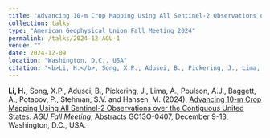 ```yaml
---
title: "Advancing 10-m Crop Mapping Using All Sentinel-2 Observations over the Contiguous United States"
collection: talks
type: "American Geophysical Union Fall Meeting 2024"
permalink: /talks/2024-12-AGU-1
venue: ""
date: 2024-12-09
location: "Washington, D.C., USA"
citation: "<b>Li, H.</b>, Song, X.P., Adusei, B., Pickering, J., Lima, A., Poulson, A.J., Baggett, A., Potapov, P., Stehman, S.V. and Hansen, M. (2024), Advancing 10-m Crop Mapping Using All Sentinel-2 Observations over the Contiguous United States. <i>AGU Fall Meeting</i>, Abstracts GC13O-0407, December 9-13, Washington, D.C., USA."
---
```


<b>Li, H.</b>, Song, X.P., Adusei, B., Pickering, J., Lima, A., Poulson, A.J., Baggett, A., Potapov, P., Stehman, S.V. and Hansen, M. (2024), <a href="https://agu.confex.com/agu/agu24/meetingapp.cgi/Paper/1576265" target="_blank" rel="noopener noreferrer">Advancing 10-m Crop Mapping Using All Sentinel-2 Observations over the Contiguous United States.</a> <i>AGU Fall Meeting</i>, Abstracts GC13O-0407, December 9-13, Washington, D.C., USA.